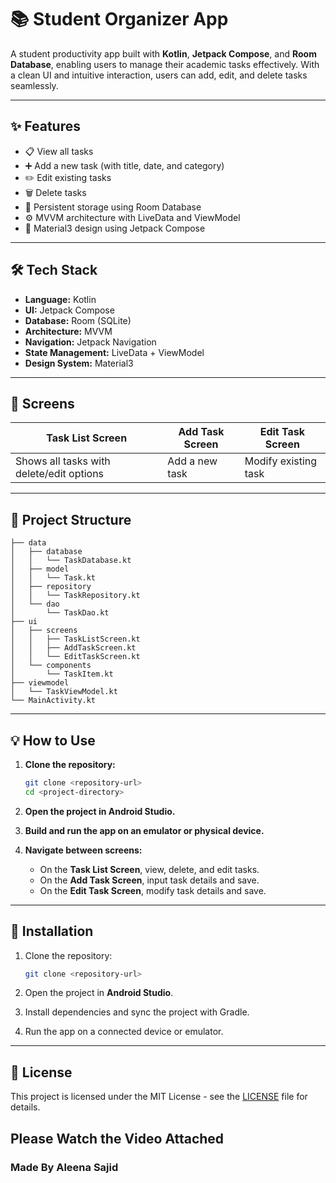 # 📚 Student Organizer App

A student productivity app built with **Kotlin**, **Jetpack Compose**, and **Room Database**, enabling users to manage their academic tasks effectively. With a clean UI and intuitive interaction, users can add, edit, and delete tasks seamlessly.

---

## ✨ Features

* 📋 View all tasks
* ➕ Add a new task (with title, date, and category)
* ✏️ Edit existing tasks
* 🗑️ Delete tasks
* 💾 Persistent storage using Room Database
* ⚙️ MVVM architecture with LiveData and ViewModel
* 🎨 Material3 design using Jetpack Compose

---

## 🛠 Tech Stack

* **Language:** Kotlin
* **UI:** Jetpack Compose
* **Database:** Room (SQLite)
* **Architecture:** MVVM
* **Navigation:** Jetpack Navigation
* **State Management:** LiveData + ViewModel
* **Design System:** Material3

---

## 📱 Screens

| Task List Screen                         | Add Task Screen | Edit Task Screen     |
| ---------------------------------------- | --------------- | -------------------- |
| Shows all tasks with delete/edit options | Add a new task  | Modify existing task |

---

## 📂 Project Structure

```
├── data
│   ├── database
│   │   └── TaskDatabase.kt
│   ├── model
│   │   └── Task.kt
│   ├── repository
│   │   └── TaskRepository.kt
│   └── dao
│       └── TaskDao.kt
├── ui
│   ├── screens
│   │   ├── TaskListScreen.kt
│   │   ├── AddTaskScreen.kt
│   │   └── EditTaskScreen.kt
│   └── components
│       └── TaskItem.kt
├── viewmodel
│   └── TaskViewModel.kt
└── MainActivity.kt
```

---

## 💡 How to Use

1. **Clone the repository:**

   ```bash
   git clone <repository-url>
   cd <project-directory>
   ```

2. **Open the project in Android Studio.**

3. **Build and run the app on an emulator or physical device.**

4. **Navigate between screens:**

   * On the **Task List Screen**, view, delete, and edit tasks.
   * On the **Add Task Screen**, input task details and save.
   * On the **Edit Task Screen**, modify task details and save.

---

## 🚀 Installation

1. Clone the repository:

   ```bash
   git clone <repository-url>
   ```

2. Open the project in **Android Studio**.

3. Install dependencies and sync the project with Gradle.

4. Run the app on a connected device or emulator.

---

## 📝 License

This project is licensed under the MIT License - see the [LICENSE](LICENSE) file for details.

## Please Watch the Video Attached
### Made By Aleena Sajid
